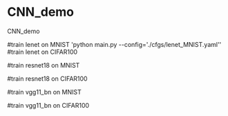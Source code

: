 # CNN_demo
CNN_demo

#train lenet on MNIST
'python main.py --config='./cfgs/lenet_MNIST.yaml''
#train lenet on CIFAR100

#train resnet18 on MNIST

#train resnet18 on CIFAR100

#train vgg11_bn on MNIST

#train vgg11_bn on CIFAR100
